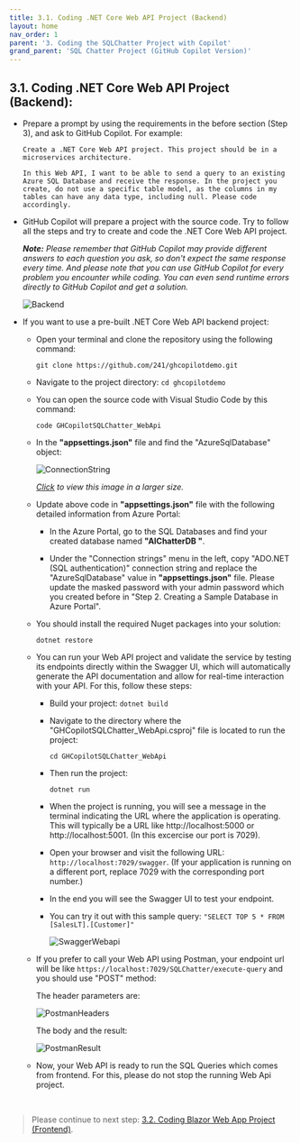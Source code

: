 ```yaml
---
title: 3.1. Coding .NET Core Web API Project (Backend)
layout: home
nav_order: 1
parent: '3. Coding the SQLChatter Project with Copilot'
grand_parent: 'SQL Chatter Project (GitHub Copilot Version)'
---
```


## 3.1. Coding .NET Core Web API Project (Backend):

* Prepare a prompt by using the requirements in the before section (Step 3), and ask to GitHub Copilot. For example:

    ```
    Create a .NET Core Web API project. This project should be in a microservices architecture.

    In this Web API, I want to be able to send a query to an existing Azure SQL Database and receive the response. In the project you create, do not use a specific table model, as the columns in my tables can have any data type, including null. Please code accordingly.
    ```

* GitHub Copilot will prepare a project with the source code. Try to follow all the steps and try to create and code the .NET Core Web API project.

   _**Note:** Please remember that GitHub Copilot may provide different answers to each question you ask, so don't expect the same response every time. And please note that you can use GitHub Copilot for every problem you encounter while coding. You can even send runtime errors directly to GitHub Copilot and get a solution._

   ![Backend](./CopilotImages/Backend.png)

* If you want to use a pre-built .NET Core Web API backend project:

  * Open your terminal and clone the repository using the following command:

    ```git clone https://github.com/241/ghcopilotdemo.git```

  * Navigate to the project directory: ```cd ghcopilotdemo```

  * You can open the source code with Visual Studio Code by this command: 
  
    ```code GHCopilotSQLChatter_WebApi```

  * In the **"appsettings.json"** file and find the "AzureSqlDatabase" object:

      ![ConnectionString](./CopilotImages/ConnectionString.png)

      _[Click](https://github.com/241/ghcopilotdemo/blob/main/docs/SQLChatter_GitHubCopilot/CopilotImages/ConnectionString.png) to view this image in a larger size._
  
  * Update above code in **"appsettings.json"** file with the following detailed information from Azure Portal:

     * In the Azure Portal, go to the SQL Databases and find your created database named **"AIChatterDB "**.
     
     * Under the "Connection strings" menu in the left, copy "ADO.NET (SQL authentication)" connection string and replace the "AzureSqlDatabase" value in **"appsettings.json"** file. Please update the masked password with your admin password which you created before in "Step 2. Creating a Sample Database in Azure Portal".

  * You should install the required Nuget packages into your solution:

     ```dotnet restore```

  * You can run your Web API project and validate the service by testing its endpoints directly within the Swagger UI, which will automatically generate the API documentation and allow for real-time interaction with your API. For this, follow these steps:
     
      * Build your project: ```dotnet build```
      
      * Navigate to the directory where the "GHCopilotSQLChatter_WebApi.csproj" file is located to run the project:

        ```cd GHCopilotSQLChatter_WebApi```

      * Then run the project:

        ```dotnet run```

      * When the project is running, you will see a message in the terminal indicating the URL where the application is operating. This will typically be a URL like http://localhost:5000 or http://localhost:5001. (In this excercise our port is 7029).

      * Open your browser and visit the following URL: ```http://localhost:7029/swagger```.
      (If your application is running on a different port, replace 7029 with the corresponding port number.)

      * In the end you will see the Swagger UI to test your endpoint.
      
      * You can try it out with this sample query: ```"SELECT TOP 5 * FROM [SalesLT].[Customer]"```

        ![SwaggerWebapi](./CopilotImages/SwaggerWebapi.png)

  * If you prefer to call your Web API using Postman, your endpoint url will be like ```https://localhost:7029/SQLChatter/execute-query``` and you should use "POST" method: 

      The header parameters are:

      ![PostmanHeaders](./CopilotImages/PostmanHeaders.png) 

      The body and the result:

      ![PostmanResult](./CopilotImages/PostmanResult.png) 

  * Now, your Web API is ready to run the SQL Queries which comes from frontend. For this, please do not stop the running Web Api project.

&nbsp;
> Please continue to next step: [3.2. Coding Blazor Web App Project (Frontend)](https://241.github.io/ghcopilotdemo/SQLChatter_GitHubCopilot/010302_CodingFrontend.html).